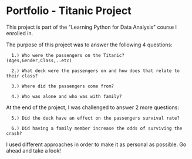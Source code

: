 # Portfolio - Titanic Project
This project is part of the "Learning Python for Data Analysis" course I enrolled in.

The purpose of this project was to answer the following 4 questions:

      1.) Who were the passengers on the Titanic? (Ages,Gender,Class,..etc)
  
      2.) What deck were the passengers on and how does that relate to their class?
  
      3.) Where did the passengers come from?
  
      4.) Who was alone and who was with family?
  
At the end of the project, I was challenged to answer 2 more questions:

      5.) Did the deck have an effect on the passengers survival rate?
  
      6.) Did having a family member increase the odds of surviving the crash?

I used different approaches in order to make it as personal as possible.
Go ahead and take a look!

